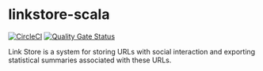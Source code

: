 # linkstore-scala
[![CircleCI](https://circleci.com/gh/ziadmoubayed/linkstore-scala.svg?style=svg)](https://circleci.com/gh/ziadmoubayed/linkstore-scala)
[![Quality Gate Status](https://sonarcloud.io/api/project_badges/measure?project=ziadmoubayed_linkstore-scala&metric=alert_status)](https://sonarcloud.io/dashboard?id=ziadmoubayed_linkstore-scala)

Link Store is a system for storing URLs with social interaction and exporting statistical summaries associated with these URLs.

